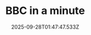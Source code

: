 ---
title: "BBC in a minute"
date: 2025-09-28T01:47:47.533Z
tags:
  - a minute
  - session 4
  - Verbs
categories:
  - BBC
description: 记得填写描述内容哦~~~
---